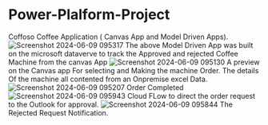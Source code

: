 # Power-Plalform-Project
Coffoso Coffee Application ( Canvas App and Model Driven Apps).	
![Screenshot 2024-06-09 095317](https://github.com/AlfredDamilare/Power-Plalform-Project/assets/138758961/e33f410e-d313-4cf5-8e8d-0df28bd67edc)
The above Model Driven App was built on the microsoft dataverve to track the Approved and rejected Coffee Machine from the canvas App
![Screenshot 2024-06-09 095130](https://github.com/AlfredDamilare/Power-Plalform-Project/assets/138758961/69c36875-3027-4128-bc33-ddb4f762d09e)
A preview on the Canvas app For selecting and Making the machine Order. The details Of the machine all contented from an Onpremise excel Data.
![Screenshot 2024-06-09 095207](https://github.com/AlfredDamilare/Power-Plalform-Project/assets/138758961/8e612241-8ec3-4c53-ad4f-4b6edae8170d)
Order Completed
![Screenshot 2024-06-09 095943](https://github.com/AlfredDamilare/Power-Plalform-Project/assets/138758961/f77ee5d8-4d16-4ee0-af7b-317222a3aaa4)
Cloud FLow to direct the order request to the Outlook for approval.
![Screenshot 2024-06-09 095844](https://github.com/AlfredDamilare/Power-Plalform-Project/assets/138758961/c7bf6361-390c-4fbf-beda-009c46c92b1d)
The Rejected Request Notification.
